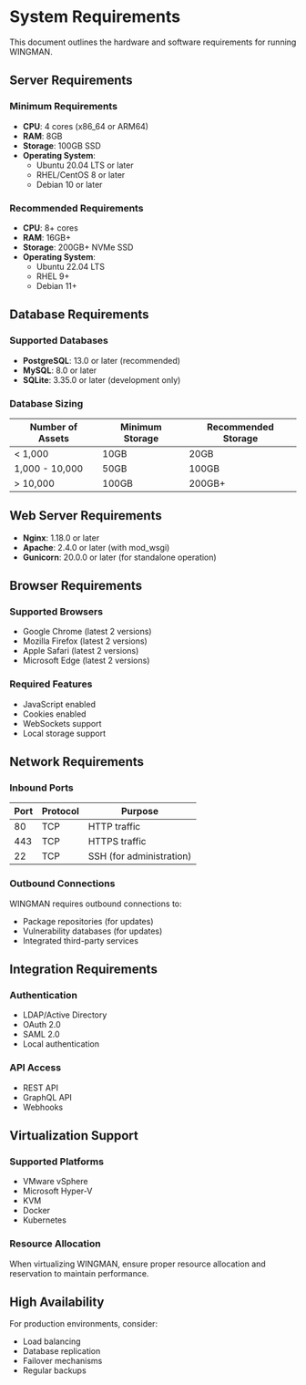 # System Requirements

This document outlines the hardware and software requirements for running WINGMAN.

## Server Requirements

### Minimum Requirements

- **CPU**: 4 cores (x86_64 or ARM64)
- **RAM**: 8GB
- **Storage**: 100GB SSD
- **Operating System**:
  - Ubuntu 20.04 LTS or later
  - RHEL/CentOS 8 or later
  - Debian 10 or later

### Recommended Requirements

- **CPU**: 8+ cores
- **RAM**: 16GB+
- **Storage**: 200GB+ NVMe SSD
- **Operating System**:
  - Ubuntu 22.04 LTS
  - RHEL 9+
  - Debian 11+

## Database Requirements

### Supported Databases

- **PostgreSQL**: 13.0 or later (recommended)
- **MySQL**: 8.0 or later
- **SQLite**: 3.35.0 or later (development only)

### Database Sizing

| Number of Assets | Minimum Storage | Recommended Storage |
|-----------------|-----------------|---------------------|
| < 1,000        | 10GB            | 20GB                |
| 1,000 - 10,000 | 50GB            | 100GB               |
| > 10,000       | 100GB           | 200GB+              |

## Web Server Requirements

- **Nginx**: 1.18.0 or later
- **Apache**: 2.4.0 or later (with mod_wsgi)
- **Gunicorn**: 20.0.0 or later (for standalone operation)

## Browser Requirements

### Supported Browsers

- Google Chrome (latest 2 versions)
- Mozilla Firefox (latest 2 versions)
- Apple Safari (latest 2 versions)
- Microsoft Edge (latest 2 versions)

### Required Features

- JavaScript enabled
- Cookies enabled
- WebSockets support
- Local storage support

## Network Requirements

### Inbound Ports

| Port | Protocol | Purpose                     |
|------|----------|-----------------------------|
| 80   | TCP      | HTTP traffic                |
| 443  | TCP      | HTTPS traffic               |
| 22   | TCP      | SSH (for administration)    |

### Outbound Connections

WINGMAN requires outbound connections to:

- Package repositories (for updates)
- Vulnerability databases (for updates)
- Integrated third-party services

## Integration Requirements

### Authentication

- LDAP/Active Directory
- OAuth 2.0
- SAML 2.0
- Local authentication

### API Access

- REST API
- GraphQL API
- Webhooks

## Virtualization Support

### Supported Platforms

- VMware vSphere
- Microsoft Hyper-V
- KVM
- Docker
- Kubernetes

### Resource Allocation

When virtualizing WINGMAN, ensure proper resource allocation and reservation to maintain performance.

## High Availability

For production environments, consider:

- Load balancing
- Database replication
- Failover mechanisms
- Regular backups
